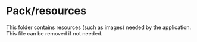 # Pack/resources

This folder contains resources (such as images) needed by the application. This file can
be removed if not needed.
